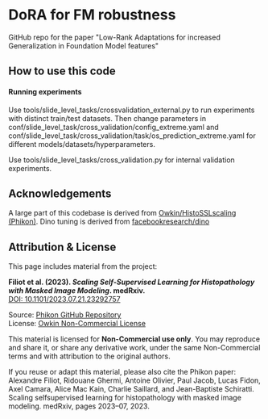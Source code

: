 # DoRA for FM robustness
GitHub repo for the paper "Low-Rank Adaptations for increased Generalization in Foundation Model features"

## How to use this code
#### Running experiments
Use tools/slide_level_tasks/crossvalidation_external.py to run experiments with distinct train/test datasets. 
Then change parameters in conf/slide_level_task/cross_validation/config_extreme.yaml and conf/slide_level_task/cross_validation/task/os_prediction_extreme.yaml for different models/datasets/hyperparameters.

Use tools/slide_level_tasks/cross_validation.py for internal validation experiments.

## Acknowledgements
A large part of this codebase is derived from [Owkin/HistoSSLscaling (Phikon)](https://github.com/owkin/HistoSSLscaling).
Dino tuning is derived from [facebookresearch/dino](https://github.com/facebookresearch/dino)


## Attribution & License

This page includes material from the project:

**Filiot et al. (2023). _Scaling Self-Supervised Learning for Histopathology with Masked Image Modeling_. medRxiv.**  
[DOI: 10.1101/2023.07.21.23292757](https://www.medrxiv.org/content/early/2023/07/26/2023.07.21.23292757)

Source: [Phikon GitHub Repository](https://github.com/owkin/HistoSSLscaling)  
License: [Owkin Non-Commercial License](https://github.com/owkin/HistoSSLscaling/tree/main?tab=License-1-ov-file)

This material is licensed for **Non-Commercial use only**. You may reproduce and share it, or share any derivative work, under the same Non-Commercial terms and with attribution to the original authors.  

If you reuse or adapt this material, please also cite the Phikon paper:  
Alexandre Filiot, Ridouane Ghermi, Antoine Olivier, Paul Jacob, Lucas Fidon, Axel Camara, Alice Mac Kain, Charlie Saillard, and Jean-Baptiste Schiratti. Scaling selfsupervised learning for histopathology with masked image modeling. medRxiv, pages
2023–07, 2023.
